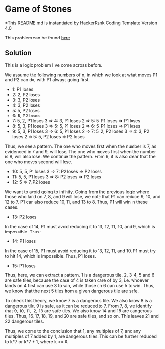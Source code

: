 # Game of Stones
*This README.md is instantiated by HackerRank Coding Template Version 4.0

This problem can be found [here](https://www.hackerrank.com/challenges/game-of-stones-1/problem?utm_campaign=challenge-recommendation&utm_medium=email&utm_source=24-hour-campaign).

## Solution
This is a logic problem I've come across before. 

We assume the following numbers of n, in which we look at what moves P1 and P2 can do, with P1 always going first. 
 - 1: P1 loses
 - 2: 2, P2 loses
 - 3: 3, P2 loses
 - 4: 3, P2 loses
 - 5: 5, P2 loses
 - 6: 5, P2 loses
 - 7: 5, 2, P1 loses
    3 => 4: 3, P1 loses
    2 => 5: 5, P1 loses => P1 loses
 - 8: 5, 3, P1 loses
    3 => 5: 5, P1 loses
    2 => 6: 5, P1 loses => P1 loses
 - 9: 5, 3, P1 loses
    3 => 6: 5, P1 loses
    2 => 7: 5, 2, P2 loses
        3 => 4: 3, P2 loses
        2 => 5: 5, P2 loses => P2 loses

Thus, we see a pattern. The one who moves first when the number is 7, as evidenced in 7 and 9, will lose. The one who moves first when the number is 8, will also lose. We continue the pattern. From 9, it is also clear that the one who moves second will lose.

 - 10: 5, 5, P1 loses
    3 => 7: P2 loses => P2 loses
 - 11: 5, 5, P1 loses
    3 => 8: P2 loses => P2 loses
 - 12: 5 => 7, P2 loses

We want to avoid going to infinity. Going from the previous logic where those who land on 7, 8, and 9 will lose, we note that P1 can reduce 9, 10, and 12 to 7. P1 can also reduce 10, 11, and 13 to 8. Thus, P1 will win in these cases. 

 - 13: P2 loses

In the case of 14, P1 must avoid reducing it to 13, 12, 11, 10, and 9, which is impossible. Thus:

 - 14: P1 loses

In the case of 15, P1 must avoid reducing it to 13, 12, 11, and 10. P1 must try to hit 14, which is impossible. Thus, P1 loses.

 - 15: P1 loses

Thus, here, we can extract a pattern. 1 is a dangerous tile. 2, 3, 4, 5 and 6 are safe tiles, because the case of 4 is taken care of by 3, i.e. whoever lands on 4 first can use 3 to win, while those on 6 can use 5 to win. Thus, we know that the next 5 tiles from a given dangerous tile are safe. 

To check this theory, we know 7 is a dangerous tile. We also know 8 is a dangerous tile. 9 is safe, as it can be reduced to 7. From 7, 8, we identify that 9, 10, 11, 12, 13 are safe tiles. We also know 14 and 15 are dangerous tiles. Thus, 16, 17, 18, 19, and 20 are safe tiles, and so on. This leaves 21 and 22 dangerous tiles. 

Thus, we come to the conclusion that 1, any multiples of 7, and any multiples of 7 added by 1, are dangerous tiles. This can be further reduced to k\*7 or k\*7 + 1, where k >= 0. 